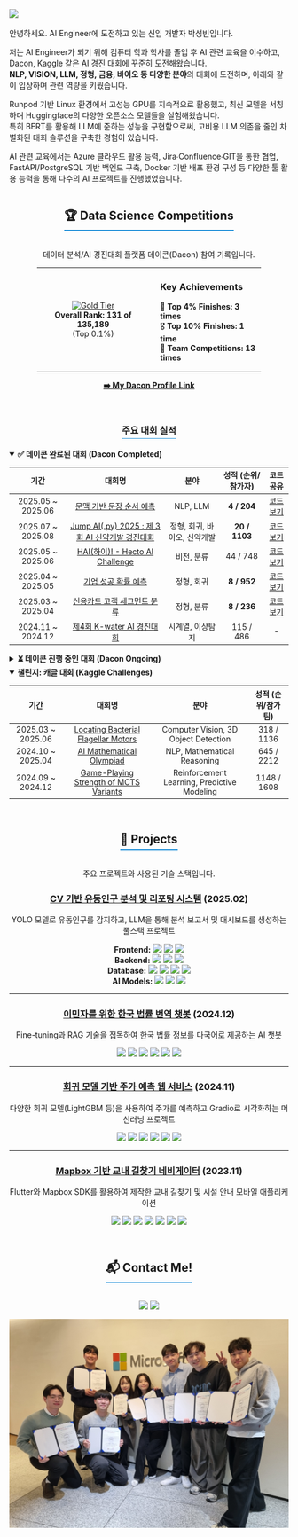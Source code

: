 <a href="https://github.com/Samdo3">
  <img src="https://capsule-render.vercel.app/api?type=waving&color=gradient&height=250&text=SeongBeen's%20GitHub&animation=fadeIn&fontSize=50&fontColor=ffffff" />
</a>

안녕하세요. AI Engineer에 도전하고 있는 신입 개발자 박성빈입니다.
   
저는 AI Engineer가 되기 위해 컴퓨터 학과 학사를 졸업 후 AI 관련 교육을 이수하고, Dacon, Kaggle 같은 AI 경진 대회에 꾸준히 도전해왔습니다.   
**NLP, VISION, LLM, 정형, 금융, 바이오 등 다양한 분야**의 대회에 도전하며, 아래와 같이 입상하며 관련 역량을 키웠습니다.
   
Runpod 기반 Linux 환경에서 고성능 GPU를 지속적으로 활용했고, 최신 모델을 서칭하며 Huggingface의 다양한 오픈소스 모델들을 실험해왔습니다.   
특히 BERT를 활용해 LLM에 준하는 성능을 구현함으로써, 고비용 LLM 의존을 줄인 차별화된 대회  솔루션을 구축한 경험이 있습니다.

AI 관련 교육에서는 Azure 클라우드 활용 능력, Jira∙Confluence∙GIT을 통한 협업, FastAPI/PostgreSQL 기반 백엔드 구축, Docker 기반 배포 환경 구성 등 다양한 툴 활용 능력을 통해 다수의 AI 프로젝트를 진행했었습니다.



<div align="center">
  <h2 style="border-bottom: 2px solid #2391d9; display: inline-block; padding-bottom: 5px;">🏆 Data Science Competitions</h2>
  <p>데이터 분석/AI 경진대회 플랫폼 데이콘(Dacon) 참여 기록입니다.</p>

  <table style="width: 80%; border: none; margin: auto;">
    <tr style="border: none;">
      <td style="width: 50%; text-align: center; border: none;" align="center">
        <a href="https://dacon.io/myprofile/516971/competition">
          <img src="https://cdn-icons-png.flaticon.com/512/179/179249.png" width="80" alt="Gold Tier"/>
        </a>
        <br>
        <strong>Overall Rank: 131 of 135,189</strong> <br> (Top 0.1%)
      </td>
      <td style="width: 50%; text-align: left; border: none; padding-left: 20px;">
        <h3>Key Achievements</h3>
        <p>
          🏅 <strong>Top 4% Finishes: 3 times</strong><br>
          🎖️ <strong>Top 10% Finishes: 1 time</strong><br>
          👥 <strong>Team Competitions: 13 times</strong><br>
        </p>
      </td>
    </tr>
  </table>
  <p><a href="https://dacon.io/myprofile/516971/competition"><strong>➡️ My Dacon Profile Link</strong></a></p>
</div>
<br>

<div align="center">
  <h3 style="border-bottom: 1px solid #2391d9; display: inline-block; padding-bottom: 3px;">주요 대회 실적</h3>
</div>

<details open>
<summary><strong>✅ 데이콘 완료된 대회 (Dacon Completed)</strong></summary>
<table width="100%">
  <thead>
    <tr>
      <th align="center">기간</th>
      <th align="center">대회명</th>
      <th align="center">분야</th>
      <th align="center">성적 (순위/참가자)</th>
      <th align="center">코드 공유</th>
    </tr>
  </thead>
  <tbody>
    <tr>
      <td align="center">2025.05 ~ 2025.06</td>
      <td align="center"><a href="https://dacon.io/competitions/official/236489/overview/description">문맥 기반 문장 순서 예측</a></td>
      <td align="center">NLP, LLM</td>
      <td align="center"><b>4 / 204</b></td>
      <td align="center"><a href="https://dacon.io/competitions/official/236489/codeshare/12508">코드 보기</a></td>
    </tr>
    <tr>
      <td align="center">2025.07 ~ 2025.08</td>
      <td align="center"><a href="https://dacon.io/competitions/official/236530/overview/description">Jump AI(.py) 2025 : 제 3회 AI 신약개발 경진대회</a></td>
      <td align="center">정형, 회귀, 바이오, 신약개발</td>
      <td align="center"><b>20 / 1103</b></td>
      <td align="center"><a href="https://github.com/Samdo3/MAP3K5_JumpAI2025_Competition">코드 보기</a></td>
    </tr>
    <tr>
      <td align="center">2025.05 ~ 2025.06</td>
      <td align="center"><a href="https://dacon.io/competitions/official/236493/overview/description">HAI(하이)! - Hecto AI Challenge</a></td>
      <td align="center">비전, 분류</td>
      <td align="center">44 / 748</td>
      <td align="center"><a href="https://github.com/Samdo3/hecto-car-classification-2025">코드 보기</a></td>
    </tr>
    <tr>
      <td align="center">2025.04 ~ 2025.05</td>
      <td align="center"><a href="https://dacon.io/competitions/open/236475/codeshare/12404">기업 성공 확률 예측</a></td>
      <td align="center">정형, 회귀</td>
      <td align="center"><b>8 / 952</b></td>
      <td align="center"><a href="https://dacon.io/competitions/open/236475/codeshare/12404">코드 보기</a></td>
    </tr>
    <tr>
      <td align="center">2025.03 ~ 2025.04</td>
      <td align="center"><a href="https://dacon.io/competitions/official/236460/overview/description">신용카드 고객 세그먼트 분류</a></td>
      <td align="center">정형, 분류</td>
      <td align="center"><b>8 / 236</b></td>
      <td align="center"><a href="https://dacon.io/competitions/official/236460/codeshare/12330">코드 보기</a></td>
    </tr>
    <tr>
      <td align="center">2024.11 ~ 2024.12</td>
      <td align="center"><a href="https://dacon.io/competitions/official/236423/overview/description">제4회 K-water AI 경진대회</a></td>
      <td align="center">시계열, 이상탐지</td>
      <td align="center">115 / 486</td>
      <td align="center">-</td>
    </tr>
  </tbody>
</table>
</details>

<details>
<summary><strong>⏳ 데이콘 진행 중인 대회 (Dacon Ongoing)</strong></summary>
<table width="100%">
  <thead>
    <tr>
      <th align="center">기간</th>
      <th align="center">대회명</th>
      <th align="center">분야</th>
      <th align="center">현재 순위 (순위/참가자)</th>
    </tr>
  </thead>
  <tbody>
    <tr>
      <td align="center">2025.07 ~ 2025.08</td>
      <td align="center"><a href="https://dacon.io/competitions/official/236526/overview/description">데이콘 Basic 스트레스 지수 예측</a></td>
      <td align="center">정형, 회귀</td>
      <td align="center">14 / 221</td>
    </tr>
  </tbody>
</table>
</details>

<details open>
<summary><strong>챌린지: 캐글 대회 (Kaggle Challenges)</strong></summary>
<table width="100%">
  <thead>
    <tr>
      <th align="center">기간</th>
      <th align="center">대회명</th>
      <th align="center">분야</th>
      <th align="center">성적 (순위/참가팀)</th>
    </tr>
  </thead>
  <tbody>
    <tr>
      <td align="center">2025.03 ~ 2025.06</td>
      <td align="center"><a href="https://www.kaggle.com/competitions/byu-locating-bacterial-flagellar-motors-2025">Locating Bacterial Flagellar Motors</a></td>
      <td align="center">Computer Vision, 3D Object Detection</td>
      <td align="center">318 / 1136</td>
    </tr>
    <tr>
      <td align="center">2024.10 ~ 2025.04</td>
      <td align="center"><a href="https://www.kaggle.com/competitions/ai-mathematical-olympiad-progress-prize-2">AI Mathematical Olympiad</a></td>
      <td align="center">NLP, Mathematical Reasoning</td>
      <td align="center">645 / 2212</td>
    </tr>
    <tr>
      <td align="center">2024.09 ~ 2024.12</td>
      <td align="center"><a href="https://www.kaggle.com/competitions/um-game-playing-strength-of-mcts-variants">Game-Playing Strength of MCTS Variants</a></td>
      <td align="center">Reinforcement Learning, Predictive Modeling</td>
      <td align="center">1148 / 1608</td>
    </tr>
  </tbody>
</table>
</details>
<br>

<div align="center">
  <h2 style="border-bottom: 2px solid #2391d9; display: inline-block; padding-bottom: 5px;">🚀 Projects</h2>
  <p>주요 프로젝트와 사용된 기술 스택입니다.</p>
</div>

<div align="center">
  <h3><a href="https://github.com/MSAI3rdTeam5/FootTrafficReport">CV 기반 유동인구 분석 및 리포팅 시스템</a> (2025.02)</h3>
  <p>YOLO 모델로 유동인구를 감지하고, LLM을 통해 분석 보고서 및 대시보드를 생성하는 풀스택 프로젝트</p>
  <p>
    <b>Frontend:</b> <img src="https://img.shields.io/badge/React-61DAFB?style=flat-square&logo=react&logoColor=black"/> <img src="https://img.shields.io/badge/Tailwind_CSS-06B6D4?style=flat-square&logo=tailwindcss&logoColor=white"/> <img src="https://img.shields.io/badge/Vite-646CFF?style=flat-square&logo=vite&logoColor=white"/>
    <br>
    <b>Backend:</b> <img src="https://img.shields.io/badge/FastAPI-009688?style=flat-square&logo=fastapi&logoColor=white"/> <img src="https://img.shields.io/badge/NGINX-009639?style=flat-square&logo=nginx&logoColor=white"/> <img src="https://img.shields.io/badge/Docker-2496ED?style=flat-square&logo=docker&logoColor=white"/>
    <br>
    <b>Database:</b> <img src="https://img.shields.io/badge/PostgreSQL-4169E1?style=flat-square&logo=postgresql&logoColor=white"/> <img src="https://img.shields.io/badge/Redis-FF4438?style=flat-square&logo=redis&logoColor=white"/> <img src="https://img.shields.io/badge/Celery-37814A?style=flat-square&logo=celery&logoColor=white"/> <img src="https://img.shields.io/badge/SQLAlchemy-D71F00?style=flat-square&logo=sqlalchemy&logoColor=white"/>
    <br>
    <b>AI Models:</b> <img src="https://img.shields.io/badge/YOLO-4B0082?style=flat-square&logo=yolo&logoColor=white"/> <img src="https://img.shields.io/badge/PyTorch-EE4C2C?style=flat-square&logo=pytorch&logoColor=white"/> <img src="https://img.shields.io/badge/OpenAI_(GPT)-412991?style=flat-square&logo=openai&logoColor=white"/>
  </p>
  <hr>
</div>

<div align="center">
  <h3><a href="https://github.com/Samdo3/Immigration_support_Chatbot">이민자를 위한 한국 법률 번역 챗봇</a> (2024.12)</h3>
  <p>Fine-tuning과 RAG 기술을 접목하여 한국 법률 정보를 다국어로 제공하는 AI 챗봇</p>
  <p>
    <img src="https://img.shields.io/badge/Azure_OpenAI-0078D4?style=for-the-badge&logo=azure-functions&logoColor=white"/>
    <img src="https://img.shields.io/badge/Azure_AI_Search-0078D4?style=for-the-badge&logo=azure-devops&logoColor=white"/>
    <img src="https://img.shields.io/badge/FastAPI-009688?style=for-the-badge&logo=fastapi&logoColor=white"/>
    <img src="https://img.shields.io/badge/Docker-2496ED?style=for-the-badge&logo=docker&logoColor=white"/>
    <img src="https://img.shields.io/badge/Nginx-009639?style=for-the-badge&logo=nginx&logoColor=white"/>
    <img src="https://img.shields.io/badge/JavaScript-F7DF1E?style=for-the-badge&logo=javascript&logoColor=black"/>
  </p>
  <hr>
</div>

<div align="center">
  <h3><a href="https://github.com/Samdo3/StockPriceForecast_Regression_ML">회귀 모델 기반 주가 예측 웹 서비스</a> (2024.11)</h3>
  <p>다양한 회귀 모델(LightGBM 등)을 사용하여 주가를 예측하고 Gradio로 시각화하는 머신러닝 프로젝트</p>
  <p>
    <img src="https://img.shields.io/badge/Python-3776AB?style=for-the-badge&logo=python&logoColor=white"/>
    <img src="https://img.shields.io/badge/Scikit--learn-F7931E?style=for-the-badge&logo=scikit-learn&logoColor=white"/>
    <img src="https://img.shields.io/badge/LightGBM-9C27B0?style=for-the-badge&logo=lightgbm&logoColor=white"/>
    <img src="https://img.shields.io/badge/Flask-000000?style=for-the-badge&logo=flask&logoColor=white"/>
    <img src="https://img.shields.io/badge/Gradio-FF7C00?style=for-the-badge&logo=gradio&logoColor=white"/>
    <img src="https://img.shields.io/badge/Pandas-150458?style=for-the-badge&logo=pandas&logoColor=white"/>
  </p>
  <hr>
</div>

<div align="center">
  <h3><a href="https://github.com/Samdo3/KU_Sejong_Navigator">Mapbox 기반 교내 길찾기 네비게이터</a> (2023.11)</h3>
  <p>Flutter와 Mapbox SDK를 활용하여 제작한 교내 길찾기 및 시설 안내 모바일 애플리케이션</p>
  <p>
    <img src="https://img.shields.io/badge/Flutter-02569B?style=for-the-badge&logo=flutter&logoColor=white"/>
    <img src="https://img.shields.io/badge/Dart-0175C2?style=for-the-badge&logo=dart&logoColor=white"/>
    <img src="https://img.shields.io/badge/Mapbox-4264FB?style=for-the-badge&logo=mapbox&logoColor=white"/>
    <img src="https://img.shields.io/badge/Provider-212121?style=for-the-badge&logo=google&logoColor=white"/>
    <img src="https://img.shields.io/badge/GetX-7B1FA2?style=for-the-badge"/>
    <img src="https://img.shields.io/badge/PHP-777BB4?style=for-the-badge&logo=php&logoColor=white"/>
    <img src="https://img.shields.io/badge/MySQL-4479A1?style=for-the-badge&logo=mysql&logoColor=white"/>
  </p>
</div>
<br>

<div align="center">
  <h2 style="border-bottom: 2px solid #2391d9; display: inline-block; padding-bottom: 5px;">📬 Contact Me!</h2>
  <p>
    <a href="mailto:clcleh123@gmail.com"><img src="https://img.shields.io/badge/clcleh123@gmail.com-EA4335?style=for-the-badge&logo=Gmail&logoColor=white"/></a>
    <a href="https://samdo3.tistory.com/"><img src="https://img.shields.io/badge/Blog-000000?style=for-the-badge&logo=tistory&logoColor=white"/></a>
  </p>  
  <img src="KakaoTalk_20250307_213258760.jpg" alt="MS Project Awarded"/>
</div>

